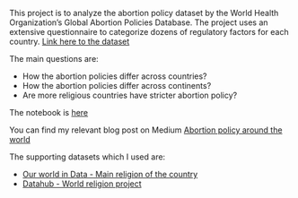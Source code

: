 This project is to analyze the abortion policy dataset by the World Health Organization’s Global Abortion Policies Database. The project uses an extensive questionnaire to categorize dozens of regulatory factors for each country. [Link here to the dataset](https://abortion-policies.srhr.org/) 


The main questions are:
 - How the abortion policies differ across countries?
 - How the abortion policies differ across continents?
 - Are more religious countries have stricter abortion policy?


The notebook is [here](https://github.com/huyenle/Abortion-Policy-Around-The-World/blob/main/Abortion%20around%20the%20world.ipynb)

  
You can find my relevant blog post on Medium [Abortion policy around the world](https://medium.com/@huyen_le/abortion-policy-around-the-world-d6a06f2e7acd)

The supporting datasets which I used are:
 - [Our world in Data - Main religion of the country](https://ourworldindata.org/grapher/main-religion-of-the-country-in)
 - [Datahub - World religion project](https://datahub.io/sagargg/world-religion-projections)
